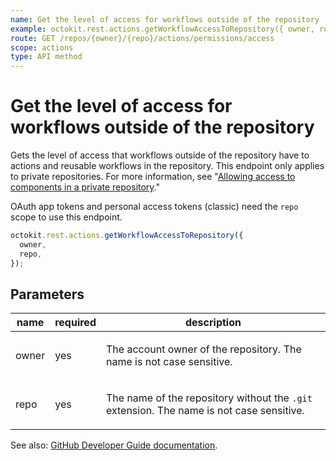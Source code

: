 ```yaml
---
name: Get the level of access for workflows outside of the repository
example: octokit.rest.actions.getWorkflowAccessToRepository({ owner, repo })
route: GET /repos/{owner}/{repo}/actions/permissions/access
scope: actions
type: API method
---
```


# Get the level of access for workflows outside of the repository

Gets the level of access that workflows outside of the repository have to actions and reusable workflows in the repository.
This endpoint only applies to private repositories.
For more information, see "[Allowing access to components in a private repository](https://docs.github.com/repositories/managing-your-repositorys-settings-and-features/enabling-features-for-your-repository/managing-github-actions-settings-for-a-repository#allowing-access-to-components-in-a-private-repository)."

OAuth app tokens and personal access tokens (classic) need the `repo` scope to use this endpoint.

```js
octokit.rest.actions.getWorkflowAccessToRepository({
  owner,
  repo,
});
```

## Parameters

<table>
  <thead>
    <tr>
      <th>name</th>
      <th>required</th>
      <th>description</th>
    </tr>
  </thead>
  <tbody>
    <tr><td>owner</td><td>yes</td><td>

The account owner of the repository. The name is not case sensitive.

</td></tr>
<tr><td>repo</td><td>yes</td><td>

The name of the repository without the `.git` extension. The name is not case sensitive.

</td></tr>
  </tbody>
</table>

See also: [GitHub Developer Guide documentation](https://docs.github.com/rest/actions/permissions#get-the-level-of-access-for-workflows-outside-of-the-repository).

